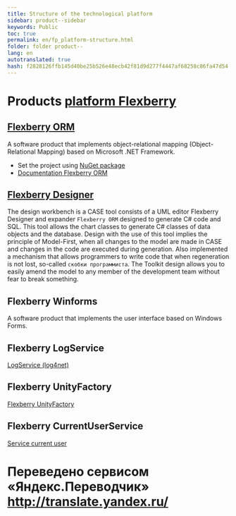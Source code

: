 ```yaml
--- 
title: Structure of the technological platform 
sidebar: product--sidebar 
keywords: Public 
toc: true 
permalink: en/fp_platform-structure.html 
folder: folder product-- 
lang: en 
autotranslated: true 
hash: f2828126ffb145d40be25b526e48ecb42f81d9d277f4447af68258c86fa47d54 
--- 
```


# Products [platform Flexberry](http://flexberry.net) 

## [Flexberry ORM](fo_flexberry-orm.html) 
A software product that implements object-relational mapping (Object-Relational Mapping) based on Microsoft .NET Framework. 

* Set the project using [NuGet package](https://www.nuget.org/packages/NewPlatform.Flexberry.ORM) 
* [Documentation Flexberry ORM](fo_flexberry-orm.html) 

## [Flexberry Designer](fd_landing_page.html) 
The design workbench is a CASE tool consists of a UML editor Flexberry Designer and expander `Flexberry ORM` designed to generate C# code and SQL. This tool allows the chart classes to generate C# classes of data objects and the database. Design with the use of this tool implies the principle of Model-First, when all changes to the model are made in CASE and changes in the code are executed during generation. Also implemented a mechanism that allows programmers to write code that when regeneration is not lost, so-called `скобки программиста`. The Toolkit design allows you to easily amend the model to any member of the development team without fear to break something. 

## Flexberry Winforms 

A software product that implements the user interface based on Windows Forms. 

## Flexberry LogService 

[LogService (log4net)](fo_log-service-log4net.html) 

## Flexberry UnityFactory 

[Flexberry UnityFactory](fo_unity-factory.html) 

## Flexberry CurrentUserService 

[Service current user](fo_current-user-service.html) 



 # Переведено сервисом «Яндекс.Переводчик» http://translate.yandex.ru/